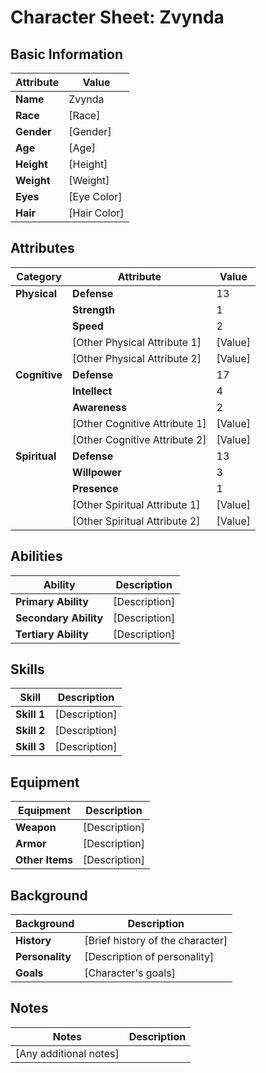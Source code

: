 # Character Sheet: Zvynda

## Basic Information
| Attribute | Value |
|-----------|-------|
| **Name**  | Zvynda |
| **Race**  | [Race] |
| **Gender**| [Gender] |
| **Age**   | [Age] |
| **Height**| [Height] |
| **Weight**| [Weight] |
| **Eyes**  | [Eye Color] |
| **Hair**  | [Hair Color] |

## Attributes
| Category   | Attribute | Value |
|------------|-----------|-------|
| **Physical** | **Defense** | 13 |
|              | **Strength** | 1 |
|              | **Speed** | 2 |
|              | [Other Physical Attribute 1] | [Value] |
|              | [Other Physical Attribute 2] | [Value] |
| **Cognitive** | **Defense** | 17 |
|              | **Intellect** | 4 |
|              | **Awareness** | 2 |
|              | [Other Cognitive Attribute 1] | [Value] |
|              | [Other Cognitive Attribute 2] | [Value] |
| **Spiritual** | **Defense** | 13 |
|              | **Willpower** | 3 |
|              | **Presence** | 1 |
|              | [Other Spiritual Attribute 1] | [Value] |
|              | [Other Spiritual Attribute 2] | [Value] |

## Abilities
| Ability | Description |
|---------|-------------|
| **Primary Ability** | [Description] |
| **Secondary Ability** | [Description] |
| **Tertiary Ability** | [Description] |

## Skills
| Skill | Description |
|-------|-------------|
| **Skill 1** | [Description] |
| **Skill 2** | [Description] |
| **Skill 3** | [Description] |

## Equipment
| Equipment | Description |
|-----------|-------------|
| **Weapon** | [Description] |
| **Armor** | [Description] |
| **Other Items** | [Description] |

## Background
| Background | Description |
|------------|-------------|
| **History** | [Brief history of the character] |
| **Personality** | [Description of personality] |
| **Goals** | [Character's goals] |

## Notes
| Notes | Description |
|-------|-------------|
| [Any additional notes] | |

